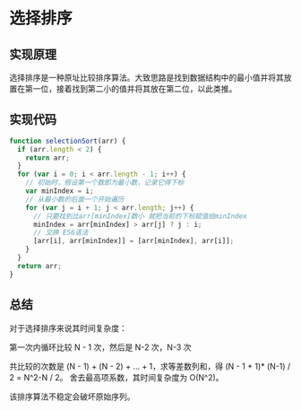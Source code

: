 # 选择排序

## 实现原理

选择排序是一种原址比较排序算法。大致思路是找到数据结构中的最小值并将其放置在第一位，接着找到第二小的值并将其放在第二位，以此类推。

## 实现代码

```js
function selectionSort(arr) {
  if (arr.length < 2) {
    return arr;
  }
  for (var i = 0; i < arr.length - 1; i++) {
    // 初始时，假设第一个数即为最小数，记录它得下标
    var minIndex = i;
    // 从最小数的后面一个开始遍历
    for (var j = i + 1; j < arr.length; j++) {
      // 只要找到比arr[minIndex]数小 就把当前的下标赋值给minIndex
      minIndex = arr[minIndex] > arr[j] ? j : i;
      // 交换 ES6语法
      [arr[i], arr[minIndex]] = [arr[minIndex], arr[i]];
    }
  }
  return arr;
}
```

## 总结

对于选择排序来说其时间复杂度：

第一次内循环比较 N - 1 次，然后是 N-2 次，N-3 次

共比较的次数是 (N - 1) + (N - 2) + ... + 1，求等差数列和，得 (N - 1 + 1)\* (N-1) / 2 = N^2-N / 2。
舍去最高项系数，其时间复杂度为 O(N^2)。

该排序算法不稳定会破坏原始序列。
